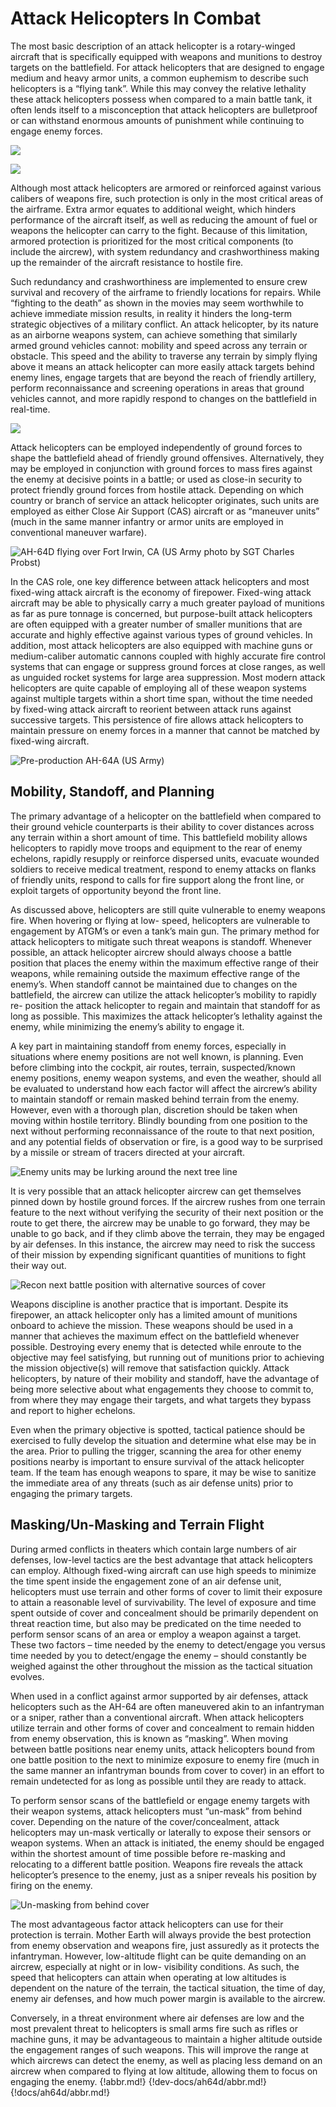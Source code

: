 # Attack Helicopters In Combat

The most basic description of an attack helicopter is a rotary-winged aircraft that is specifically equipped with
weapons and munitions to destroy targets on the battlefield. For attack helicopters that are designed to engage
medium and heavy armor units, a common euphemism to describe such helicopters is a “flying tank”. While this
may convey the relative lethality these attack helicopters possess when compared to a main battle tank, it often
lends itself to a misconception that attack helicopters are bulletproof or can withstand enormous amounts of
punishment while continuing to engage enemy forces.


![](img/img-275-1-screen.jpg)

![](img/img-275-2-screen.jpg)

Although most attack helicopters are armored or reinforced against various calibers of weapons fire, such
protection is only in the most critical areas of the airframe. Extra armor equates to additional weight, which
hinders performance of the aircraft itself, as well as reducing the amount of fuel or weapons the helicopter can
carry to the fight. Because of this limitation, armored protection is prioritized for the most critical components (to
include the aircrew), with system redundancy and crashworthiness making up the remainder of the aircraft
resistance to hostile fire.

Such redundancy and crashworthiness are implemented to ensure crew survival and recovery of the airframe to
friendly locations for repairs. While “fighting to the death” as shown in the movies may seem worthwhile to
achieve immediate mission results, in reality it hinders the long-term strategic objectives of a military conflict. An
attack helicopter, by its nature as an airborne weapons system, can
achieve something that similarly armed ground vehicles cannot:
mobility and speed across any terrain or obstacle. This speed and
the ability to traverse any terrain by simply flying above it means an
attack helicopter can more easily attack targets behind enemy lines,
engage targets that are beyond the reach of friendly artillery,
perform reconnaissance and screening operations in areas that
ground vehicles cannot, and more rapidly respond to changes on the
battlefield in real-time.

![](img/img-275-3-screen.jpg)

Attack helicopters can be employed independently of ground forces
to shape the battlefield ahead of friendly ground offensives.
Alternatively, they may be employed in conjunction with ground
forces to mass fires against the enemy at decisive points in a battle;
or used as close-in security to protect friendly ground forces from
hostile attack. Depending on which country or branch of service an
attack helicopter originates, such units are employed as either Close
Air Support (CAS) aircraft or as “maneuver units” (much in the same
manner infantry or armor units are employed in conventional
maneuver warfare).

![AH-64D flying over Fort Irwin, CA (US Army photo by SGT Charles Probst)](img/img-276-1-screen.jpg)



In the CAS role, one key difference between attack helicopters and most fixed-wing attack aircraft is the economy
of firepower. Fixed-wing attack aircraft may be able to physically carry a much greater payload of munitions as
far as pure tonnage is concerned, but purpose-built attack helicopters are often equipped with a greater number
of smaller munitions that are accurate and highly effective against various types of ground vehicles.
In addition, most attack helicopters are also equipped
with machine guns or medium-caliber automatic
cannons coupled with highly accurate fire control
systems that can engage or suppress ground forces at
close ranges, as well as unguided rocket systems for
large area suppression. Most modern attack helicopters
are quite capable of employing all of these weapon
systems against multiple targets within a short time
span, without the time needed by fixed-wing attack
aircraft to reorient between attack runs against
successive targets. This persistence of fire allows attack
helicopters to maintain pressure on enemy forces in a
manner that cannot be matched by fixed-wing aircraft.




![Pre-production AH-64A (US Army)](img/img-276-2-screen.jpg)


## Mobility, Standoff, and Planning

The primary advantage of a helicopter on the battlefield
when compared to their ground vehicle counterparts is
their ability to cover distances across any terrain within a
short amount of time. This battlefield mobility allows
helicopters to rapidly move troops and equipment to the
rear of enemy echelons, rapidly resupply or reinforce
dispersed units, evacuate wounded soldiers to receive
medical treatment, respond to enemy attacks on flanks of
friendly units, respond to calls for fire support along the
front line, or exploit targets of opportunity beyond the
front line.

As discussed above, helicopters are still quite vulnerable to enemy weapons fire. When hovering or flying at low-
speed, helicopters are vulnerable to engagement by ATGM’s or even a tank’s main gun. The primary method for
attack helicopters to mitigate such threat weapons is standoff. Whenever possible, an attack helicopter aircrew
should always choose a battle position that places the enemy within the maximum effective range of their
weapons, while remaining outside the maximum effective range of the enemy’s. When standoff cannot be
maintained due to changes on the battlefield, the aircrew can utilize the attack helicopter’s mobility to rapidly re-
position the attack helicopter to regain and maintain that standoff for as long as possible. This maximizes the
attack helicopter’s lethality against the enemy, while minimizing the enemy’s ability to engage it.

A key part in maintaining standoff from enemy forces, especially in situations where enemy positions are not well
known, is planning. Even before climbing into the cockpit, air routes, terrain, suspected/known enemy positions,
enemy weapon systems, and even the weather, should all be evaluated to understand how each factor will affect
the aircrew’s ability to maintain standoff or remain masked behind terrain from the enemy. However, even with
a thorough plan, discretion should be taken when moving within hostile territory. Blindly bounding from one
position to the next without performing reconnaissance of the route to that next position, and any potential fields
of observation or fire, is a good way to be surprised by a missile or stream of tracers directed at your aircraft.



![Enemy units may be lurking around the next tree line](img/img-277-1-screen.jpg)


It is very possible that an attack helicopter aircrew can get themselves pinned down by hostile ground forces. If
the aircrew rushes from one terrain feature to the next without verifying the security of their next position or the
route to get there, the aircrew may be unable to go forward, they may be unable to go back, and if they climb
above the terrain, they may be engaged by air defenses. In this instance, the aircrew may need to risk the
success of their mission by expending significant quantities of munitions to fight their way out.

![Recon next battle position with alternative sources of cover](img/img-278-1-screen.jpg)


Weapons discipline is another practice that is important. Despite its firepower, an attack helicopter only has a
limited amount of munitions onboard to achieve the mission. These weapons should be used in a manner that
achieves the maximum effect on the battlefield whenever possible. Destroying every enemy that is detected while
enroute to the objective may feel satisfying, but running out of munitions prior to achieving the mission
objective(s) will remove that satisfaction quickly. Attack helicopters, by nature of their mobility and standoff, have
the advantage of being more selective about what engagements they choose to commit to, from where they may
engage their targets, and what targets they bypass and report to higher echelons.

Even when the primary objective is spotted, tactical patience should be exercised to fully develop the situation
and determine what else may be in the area. Prior to pulling the trigger, scanning the area for other enemy
positions nearby is important to ensure survival of the attack helicopter team. If the team has enough weapons
to spare, it may be wise to sanitize the immediate area of any threats (such as air defense units) prior to engaging
the primary targets.

## Masking/Un-Masking and Terrain Flight

During armed conflicts in theaters which contain large numbers of air defenses, low-level tactics are the best
advantage that attack helicopters can employ. Although fixed-wing aircraft can use high speeds to minimize the
time spent inside the engagement zone of an air defense unit, helicopters must use terrain and other forms of
cover to limit their exposure to attain a reasonable level of survivability. The level of exposure and time spent
outside of cover and concealment should be primarily dependent on threat reaction time, but also may be
predicated on the time needed to perform sensor scans of an area or employ a weapon against a target. These
two factors – time needed by the enemy to detect/engage you versus time needed by you to detect/engage the
enemy – should constantly be weighed against the other throughout the mission as the tactical situation evolves.

When used in a conflict against armor supported by air defenses, attack helicopters such as the AH-64 are often
maneuvered akin to an infantryman or a sniper, rather than a conventional aircraft. When attack helicopters
utilize terrain and other forms of cover and concealment to remain hidden from enemy observation, this is known
as “masking”. When moving between battle positions near enemy units, attack helicopters bound from one battle
position to the next to minimize exposure to enemy fire (much in the same manner an infantryman bounds from
cover to cover) in an effort to remain undetected for as long as possible until they are ready to attack.

To perform sensor scans of the battlefield or engage enemy targets with their weapon systems, attack helicopters
must “un-mask” from behind cover. Depending on the nature of the cover/concealment, attack helicopters may
un-mask vertically or laterally to expose their sensors or weapon systems. When an attack is initiated, the enemy
should be engaged within the shortest amount of time possible before re-masking and relocating to a different
battle position. Weapons fire reveals the attack helicopter’s presence to the enemy, just as a sniper reveals his
position by firing on the enemy.

![Un-masking from behind cover](img/img-279-1-screen.jpg)


The most advantageous factor attack helicopters can use for their protection is terrain. Mother Earth will always
provide the best protection from enemy observation and weapons fire, just assuredly as it protects the
infantryman. However, low-altitude flight can be quite demanding on an aircrew, especially at night or in low-
visibility conditions. As such, the speed that helicopters can attain when operating at low altitudes is dependent
on the nature of the terrain, the tactical situation, the time of day, enemy air defenses, and how much power
margin is available to the aircrew.

Conversely, in a threat environment where air defenses are low and the most prevalent threat to helicopters is
small arms fire such as rifles or machine guns, it may be advantageous to maintain a higher altitude outside the
engagement ranges of such weapons. This will improve the range at which aircrews can detect the enemy, as
well as placing less demand on an aircrew when compared to flying at low altitude, allowing them to focus on
engaging the enemy.
{!abbr.md!}
{!dev-docs/ah64d/abbr.md!}
{!docs/ah64d/abbr.md!}
